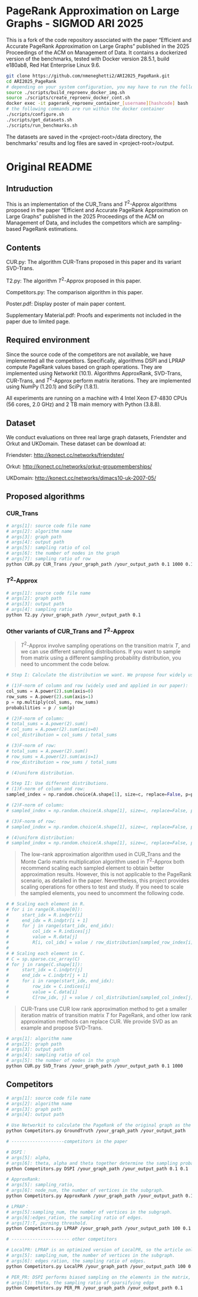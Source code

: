 # PageRank Approximation on Large Graphs - SIGMOD ARI 2025 

This is a fork of the code repository associated with the paper “Efficient and Accurate PageRank Approximation on Large Graphs” published in the 2025 Proceedings of the ACM on Management of Data.
It contains a dockerized version of the benchmarks, tested with Docker version 28.5.1, build e180ab8, Red Hat Enterprise Linux 9.6.

```bash
git clone https://github.com/nmeneghetti2/ARI2025_PageRank.git
cd ARI2025_PageRank
# depending on your system configuration, you may have to run the following three commands with sudo privileges 
source ./scripts/build_reproenv_docker_img.sh
source ./scripts/create_reproenv_docker_cont.sh
docker exec -it pagerank_reproenv_container_[username][hashcode] bash
# the following commands are run within the docker container
./scripts/configure.sh
./scripts/get_datasets.sh
./scripts/run_benchmarks.sh
```
The datasets are saved in the \<project-root\>/data directory, the benchmarks' results and log files are saved in \<project-root\>/output.

# Original README
## Intruduction
This is an implementation of the CUR_Trans and $T^2$-Approx algorithms proposed in the paper “Efficient and Accurate PageRank Approximation on Large Graphs” published in the 2025 Proceedings of the ACM on Management of Data, and includes the competitors which are sampling-based PageRank estimations.

## Contents
CUR.py: The algorithm CUR-Trans proposed in this paper and its variant SVD-Trans.

T2.py:  The algorithm $T^2$-Approx proposed in this paper.

Competitors.py: The comparison algorithm in this paper.

Poster.pdf: Display poster of main paper content.

Supplementary Material.pdf: Proofs and experiments not included in the paper due to limited page.

## Required environment
Since the source code of the competitors are not available, we have implemented all the competitors. Specifically, algorithms DSPI and LPRAP compute PageRank values based on graph operations. They are implemented using  Networkit (10.1). Algorithms ApproxRank, SVD-Trans, CUR-Trans, and $T^2$-Approx perform matrix iterations. They are implemented using  NumPy (1.20.1) and SciPy (1.8.1).

All experiments are running on a machine with 4 Intel Xeon E7-4830 CPUs (56 cores, 2.0 GHz) and 2 TB main memory with Python (3.8.8). 

## Dataset
We conduct evaluations on three real large graph datasets, Friendster and Orkut and UKDomain. These dataset can be download at:

Friendster: http://konect.cc/networks/friendster/

Orkut: http://konect.cc/networks/orkut-groupmemberships/

UKDomain: http://konect.cc/networks/dimacs10-uk-2007-05/

## Proposed algorithms
### CUR_Trans

```bash
# args[1]: source code file name
# args[2]: algorithm name
# args[3]: graph path
# args[4]: output path
# args[5]: sampling ratio of col
# args[6]: the number of nodes in the graph
# args[7]: sampling ratio of row
python CUR.py CUR_Trans /your_graph_path /your_output_path 0.1 1000 0.1
```

### $T^2$-Approx

```bash
# args[1]: source code file name
# args[2]: graph path
# args[3]: output path
# args[4]: sampling ratio
python T2.py /your_graph_path /your_output_path 0.1
```

### Other variants of CUR_Trans and $T^2$-Approx 

> $T^2$-Approx involve sampling operations on the transition matrix $T$, and we can use different sampling distributions. If you want to sample from matrix using a different sampling probability distribution, you need to uncomment the code below.

``` python
# Step I: Calculate the distribution we want. We propose four widely used distributions on matrix smapling.

# (1)F-norm of column and row (widely used and applied in our paper):
col_sums = A.power(2).sum(axis=0)
row_sums = A.power(2).sum(axis=1)
p = np.multiply(col_sums, row_sums)
probabilities = p / sum(p)

# (2)F-norm of column: 
# total_sums = A.power(2).sum()
# col_sums = A.power(2).sum(axis=0)
# col_distribution = col_sums / total_sums

# (3)F-norm of row: 
# total_sums = A.power(2).sum()
# row_sums = A.power(2).sum(axis=1)
# row_distribution = row_sums / total_sums

# (4)uniform distribution.

# Step II: Use different distributions.
# (1)F-norm of column and row:
sampled_index = np.random.choice(A.shape[1], size=c, replace=False, p=probabilities)

# (2)F-norm of column: 
# sampled_index = np.random.choice(A.shape[1], size=c, replace=False, p=col_distribution)

# (3)F-norm of row: 
# sampled_index = np.random.choice(A.shape[1], size=c, replace=False, p=row_distribution)

# (4)uniform distribution:
# sampled_index = np.random.choice(A.shape[1], size=c, replace=False, p=None)
```

> The low-rank approximation algorithm used in CUR_Trans and the Monte Carlo matrix multiplication algorithm used in $T^2$-Approx both recommend scaling each sampled element to obtain better approximation results. However, this is not applicable to the PageRank scenario, as detailed in the paper. Nevertheless, this project provides scaling operations for others to test and study. If you need to scale the sampled elements, you need to uncomment the following code.

``` python
# # Scaling each element in R.
# for i in range(R.shape[0]):
#     start_idx = R.indptr[i]
#     end_idx = R.indptr[i + 1]
#     for j in range(start_idx, end_idx):
#         col_idx = R.indices[j]
#         value = R.data[j]
#         R[i, col_idx] = value / row_distribution[sampled_row_index[i]]
#
# # Scaling each element in C.
# C = sp.sparse.csc_array(C)
# for j in range(C.shape[1]):
#     start_idx = C.indptr[j]
#     end_idx = C.indptr[j + 1]
#     for i in range(start_idx, end_idx):
#         row_idx = C.indices[i]
#         value = C.data[i]
#         C[row_idx, j] = value / col_distribution[sampled_col_index[j]]
```

> CUR-Trans use CUR low rank approximation method to get a smaller iteration matrix of transition matrix $T$ for PageRank, and other low rank approximation methods can replace CUR. We provide SVD as an example and propose SVD-Trans.

``` bash
# args[1]: algorithm name
# args[2]: graph path
# args[3]: output path
# args[4]: sampling ratio of col
# args[5]: the number of nodes in the graph
python CUR.py SVD_Trans /your_graph_path /your_output_path 0.1 1000
```

## Competitors 

``` bash
# args[1]: source code file name
# args[2]: algorithm name
# args[3]: graph path
# args[4]: output path

# Use Networkit to calculate the PageRank of the original graph as the ground truth of the experiment.
python Competitors.py GroundTruth /your_graph_path /your_output_path

# --------------------competitors in the paper

# DSPI：
# args[5]: alpha,
# args[6]: theta, alpha and theta together determine the sampling probability of elements.
python Competitors.py DSPI /your_graph_path /your_output_path 0.1 0.1

# ApproxRank:
# args[5]: sampling_ratio, 
# args[6]: node_num, the number of vertices in the subgraph.
python Competitors.py ApproxRank /your_graph_path /your_output_path 0.1 1000

# LPRAP：
# args[5]:sampling_num, the number of vertices in the subgraph.
# args[6]:edges_ration, the sampling ratio of edges.
# args[7]:T, purning threshold.
python Competitors.py LPRAP /your_graph_path /your_output_path 100 0.1 0.1

# ---------------------- other competitors

# LocalPR: LPRAP is an optimized version of LocalPR, so the article only compares LPRAP and not LocalPR. 
# args[5]: sampling_num, the number of vertices in the subgraph.
# args[6]: edges ration, the sampling ratio of edges.
python Competitors.py LocalPR /your_graph_path /your_output_path 100 0.1

# PER_PR: DSPI performs biased sampling on the elements in the matrix, and we have also implemented a uniform sampling version.
# args[5]: theta, the sampling ratio of sparsifying edge
python Competitors.py PER_PR /your_graph_path /your_output_path 0.1
```
